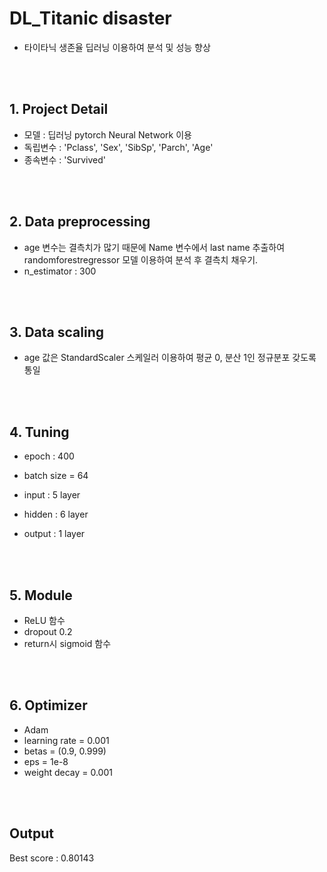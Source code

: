 # DL_Titanic disaster
- 타이타닉 생존율 딥러닝 이용하여 분석 및 성능 향상

</br></br>

## 1. Project Detail
- 모델 : 딥러닝 pytorch Neural Network 이용
- 독립변수 : 'Pclass', 'Sex', 'SibSp', 'Parch', 'Age'
- 종속변수 : 'Survived'

</br></br>

## 2. Data preprocessing 
- age 변수는 결측치가 많기 때문에 Name 변수에서 last name 추출하여 randomforestregressor 모델 이용하여 분석 후 결측치 채우기.
- n_estimator : 300

</br></br>


## 3. Data scaling 
- age 값은 StandardScaler 스케일러 이용하여 평균 0, 분산 1인 정규분포 갖도록 통일

</br></br>


## 4. Tuning
- epoch : 400
- batch size = 64

- input : 5 layer
- hidden : 6 layer
- output : 1 layer

</br></br>


## 5. Module
- ReLU 함수
- dropout 0.2
- return시 sigmoid 함수

</br></br>

## 6. Optimizer
- Adam
- learning rate = 0.001
- betas = (0.9, 0.999)
- eps = 1e-8
- weight decay = 0.001

</br></br>


## Output
Best score : 0.80143
